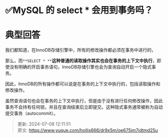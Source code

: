 # ✅MySQL 的 select * 会用到事务吗？

# 典型回答
我们都知道，在InnoDB存储引擎中，所有的修改操作都必须在事务中进行的，



那么，而`**SELECT * **`**这种普通的读取操作其实也会在事务的上下文中执行**，即使没有明确的开启事务语句，InnoDB存储引擎也会为查询自动开启一个隐式事务。



因此，InnoDB的所有操作都可以说是在事务的上下文中执行的，包括读取操作和修改操作。



虽然查询语句也会在事务的上下文中执行，但是由于没有进行任何修改操作，因此事务不会持有任何锁，并且在查询结束后立即提交。这种隐式事务通常被称为自动提交事务（autocommit）。

<font style="color:rgb(55, 65, 81);background-color:rgb(247, 247, 248);"></font>





> 更新: 2024-07-08 12:11:51  
> 原文: <https://www.yuque.com/hollis666/dr9x5m/oe675im7idtmd25u>